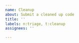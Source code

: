 ```yaml
---
name: Cleanup
about: Submit a cleaned up code
title: ''
labels: n:triage, t:cleanup
assignees: ''

---
```




